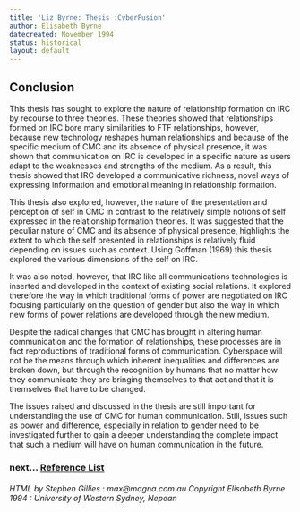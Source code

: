 ```yaml
---
title: 'Liz Byrne: Thesis :CyberFusion'
author: Elisabeth Byrne
datecreated: November 1994
status: historical
layout: default
---
```



Conclusion
----------

This thesis has sought to explore the nature of relationship formation
on IRC by recourse to three theories. These theories showed that
relationships formed on IRC bore many similarities to FTF relationships,
however, because new technology reshapes human relationships and because
of the specific medium of CMC and its absence of physical presence, it
was shown that communication on IRC is developed in a specific nature as
users adapt to the weaknesses and strengths of the medium. As a result,
this thesis showed that IRC developed a communicative richness, novel
ways of expressing information and emotional meaning in relationship
formation.

This thesis also explored, however, the nature of the presentation and
perception of self in CMC in contrast to the relatively simple notions
of self expressed in the relationship formation theories. It was
suggested that the peculiar nature of CMC and its absence of physical
presence, highlights the extent to which the self presented in
relationships is relatively fluid depending on issues such as context.
Using Goffman (1969) this thesis explored the various dimensions of the
self on IRC.

It was also noted, however, that IRC like all communications
technologies is inserted and developed in the context of existing social
relations. It explored therefore the way in which traditional forms of
power are negotiated on IRC focusing particularly on the question of
gender but also the way in which new forms of power relations are
developed through the new medium.

Despite the radical changes that CMC has brought in altering human
communication and the formation of relationships, these processes are in
fact reproductions of traditional forms of communication. Cyberspace
will not be the means through which inherent inequalities and
differences are broken down, but through the recognition by humans that
no matter how they communicate they are bringing themselves to that act
and that it is themselves that have to be changed.

The issues raised and discussed in the thesis are still important for
understanding the use of CMC for human communication. Still, issues such
as power and difference, especially in relation to gender need to be
investigated further to gain a deeper understanding the complete impact
that such a medium will have on human communication in the future.

### next\... [Reference List](/communication-research/academic/byrne-e-cyberfusion-1993/thesis1-rest.html)

###### HTML by Stephen Gillies : max\@magna.com.au Copyright Elisabeth Byrne 1994 : University of Western Sydney, Nepean
